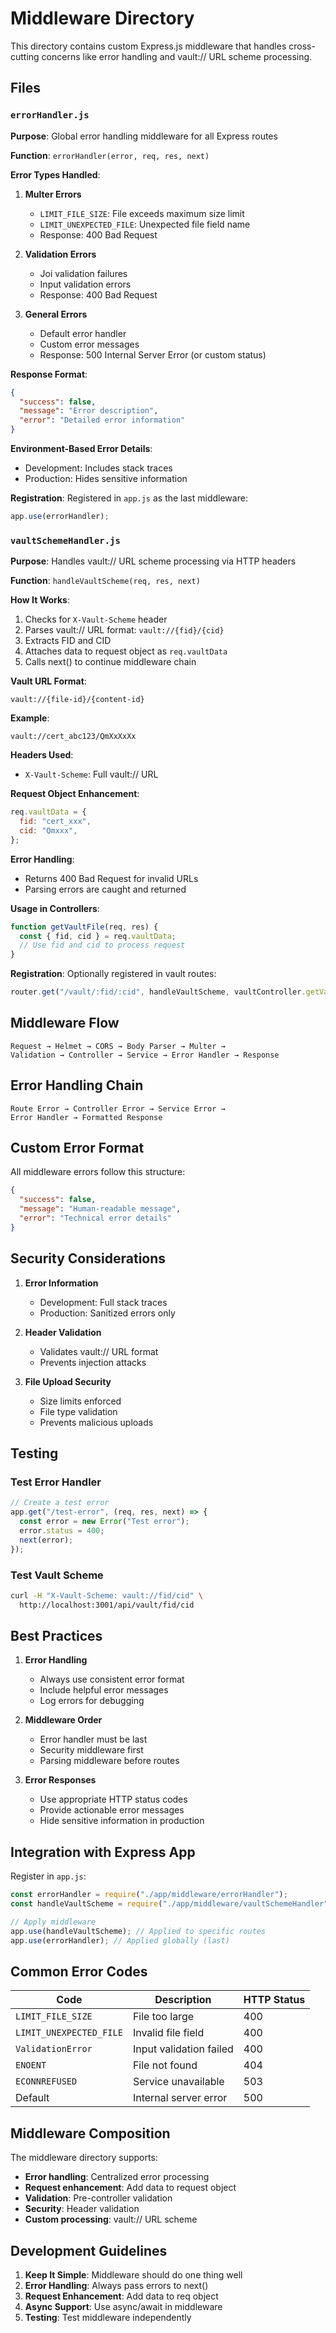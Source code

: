 # Middleware Directory

This directory contains custom Express.js middleware that handles cross-cutting concerns like error handling and vault:// URL scheme processing.

## Files

### `errorHandler.js`

**Purpose**: Global error handling middleware for all Express routes

**Function**: `errorHandler(error, req, res, next)`

**Error Types Handled**:

1. **Multer Errors**

   - `LIMIT_FILE_SIZE`: File exceeds maximum size limit
   - `LIMIT_UNEXPECTED_FILE`: Unexpected file field name
   - Response: 400 Bad Request

2. **Validation Errors**

   - Joi validation failures
   - Input validation errors
   - Response: 400 Bad Request

3. **General Errors**
   - Default error handler
   - Custom error messages
   - Response: 500 Internal Server Error (or custom status)

**Response Format**:

```json
{
  "success": false,
  "message": "Error description",
  "error": "Detailed error information"
}
```

**Environment-Based Error Details**:

- Development: Includes stack traces
- Production: Hides sensitive information

**Registration**:
Registered in `app.js` as the last middleware:

```javascript
app.use(errorHandler);
```

### `vaultSchemeHandler.js`

**Purpose**: Handles vault:// URL scheme processing via HTTP headers

**Function**: `handleVaultScheme(req, res, next)`

**How It Works**:

1. Checks for `X-Vault-Scheme` header
2. Parses vault:// URL format: `vault://{fid}/{cid}`
3. Extracts FID and CID
4. Attaches data to request object as `req.vaultData`
5. Calls next() to continue middleware chain

**Vault URL Format**:

```
vault://{file-id}/{content-id}
```

**Example**:

```
vault://cert_abc123/QmXxXxXx
```

**Headers Used**:

- `X-Vault-Scheme`: Full vault:// URL

**Request Object Enhancement**:

```javascript
req.vaultData = {
  fid: "cert_xxx",
  cid: "Qmxxx",
};
```

**Error Handling**:

- Returns 400 Bad Request for invalid URLs
- Parsing errors are caught and returned

**Usage in Controllers**:

```javascript
function getVaultFile(req, res) {
  const { fid, cid } = req.vaultData;
  // Use fid and cid to process request
}
```

**Registration**:
Optionally registered in vault routes:

```javascript
router.get("/vault/:fid/:cid", handleVaultScheme, vaultController.getVaultFile);
```

## Middleware Flow

```
Request → Helmet → CORS → Body Parser → Multer →
Validation → Controller → Service → Error Handler → Response
```

## Error Handling Chain

```
Route Error → Controller Error → Service Error →
Error Handler → Formatted Response
```

## Custom Error Format

All middleware errors follow this structure:

```json
{
  "success": false,
  "message": "Human-readable message",
  "error": "Technical error details"
}
```

## Security Considerations

1. **Error Information**

   - Development: Full stack traces
   - Production: Sanitized errors only

2. **Header Validation**

   - Validates vault:// URL format
   - Prevents injection attacks

3. **File Upload Security**
   - Size limits enforced
   - File type validation
   - Prevents malicious uploads

## Testing

### Test Error Handler

```javascript
// Create a test error
app.get("/test-error", (req, res, next) => {
  const error = new Error("Test error");
  error.status = 400;
  next(error);
});
```

### Test Vault Scheme

```bash
curl -H "X-Vault-Scheme: vault://fid/cid" \
  http://localhost:3001/api/vault/fid/cid
```

## Best Practices

1. **Error Handling**

   - Always use consistent error format
   - Include helpful error messages
   - Log errors for debugging

2. **Middleware Order**

   - Error handler must be last
   - Security middleware first
   - Parsing middleware before routes

3. **Error Responses**
   - Use appropriate HTTP status codes
   - Provide actionable error messages
   - Hide sensitive information in production

## Integration with Express App

Register in `app.js`:

```javascript
const errorHandler = require("./app/middleware/errorHandler");
const handleVaultScheme = require("./app/middleware/vaultSchemeHandler");

// Apply middleware
app.use(handleVaultScheme); // Applied to specific routes
app.use(errorHandler); // Applied globally (last)
```

## Common Error Codes

| Code                    | Description             | HTTP Status |
| ----------------------- | ----------------------- | ----------- |
| `LIMIT_FILE_SIZE`       | File too large          | 400         |
| `LIMIT_UNEXPECTED_FILE` | Invalid file field      | 400         |
| `ValidationError`       | Input validation failed | 400         |
| `ENOENT`                | File not found          | 404         |
| `ECONNREFUSED`          | Service unavailable     | 503         |
| Default                 | Internal server error   | 500         |

## Middleware Composition

The middleware directory supports:

- **Error handling**: Centralized error processing
- **Request enhancement**: Add data to request object
- **Validation**: Pre-controller validation
- **Security**: Header validation
- **Custom processing**: vault:// URL scheme

## Development Guidelines

1. **Keep It Simple**: Middleware should do one thing well
2. **Error Handling**: Always pass errors to next()
3. **Request Enhancement**: Add data to req object
4. **Async Support**: Use async/await in middleware
5. **Testing**: Test middleware independently
